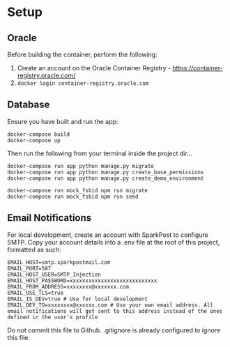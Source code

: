 # Setup

## Oracle
Before building the container, perform the following:

1. Create an account on the Oracle Container Registry - https://container-registry.oracle.com/
2. `docker login container-registry.oracle.com`

## Database
Ensure you have built and run the app:
```
docker-compose build
docker-compose up
```

Then run the following from your terminal inside the project dir...
```
docker-compose run app python manage.py migrate
docker-compose run app python manage.py create_base_permissions
docker-compose run app python manage.py create_demo_environment

docker-compose run mock_fsbid npm run migrate
docker-compose run mock_fsbid npm run seed
```

## Email Notifications
For local development, create an account with SparkPost to configure SMTP. Copy your account details into a .env file at the root of this project, formatted as such:
```
EMAIL_HOST=smtp.sparkpostmail.com
EMAIL_PORT=587
EMAIL_HOST_USER=SMTP_Injection
EMAIL_HOST_PASSWORD=xxxxxxxxxxxxxxxxxxxxxxxxxxxx
EMAIL_FROM_ADDRESS=xxxxxxxx@xxxxxxx.com
EMAIL_USE_TLS=true
EMAIL_IS_DEV=true # Use for local development
EMAIL_DEV_TO=xxxxxxxx@xxxxxx.com # Use your own email address. All email notifications will get sent to this address instead of the ones defined in the user's profile
```
Do not commit this file to Github. .gitignore is already configured to ignore this file.